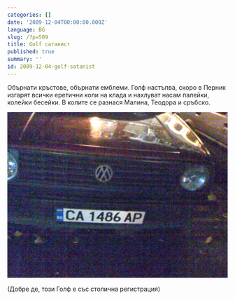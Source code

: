 ```yaml
---
categories: []
date: '2009-12-04T00:00:00.000Z'
language: BG
slug: /?p=509
title: Golf сатанист
published: true
summary: ''
id: 2009-12-04-golf-satanist
---
```


Обърнати кръстове, обърнати емблеми. Голф настъпва, скоро в Перник изгарят всички еретични коли на клада и нахлуват насам палейки, колейки бесейки. В колите се разнася Малина, Теодора и сръбско.

![VW Golf Сатанист](https://raw.githubusercontent.com/kirilchristov/blog_images/main/2009/12/IMG_0063.JPG)

(Добре де, този Голф е със столична регистрация)
